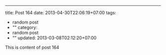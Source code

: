 ---
title: Post 164
date: 2013-04-30T22:06:19+07:00
tags:
  - random post
  - ""
category:
  - random post
  - ""
updated: 2013-03-08T02:12:20+07:00

This is content of post 164